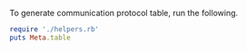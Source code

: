 To generate communication protocol table, run the following.

```ruby
require './helpers.rb'
puts Meta.table
```
